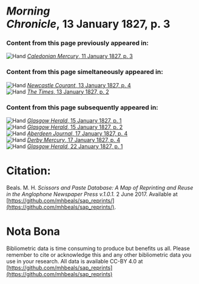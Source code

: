 # *Morning Chronicle*, 13 January 1827, p. 3  
  
### Content from this page previously appeared in:  
![Hand](http://scissorsandpaste.net/wp-content/uploads/2017/06/smallhandpointer.png) [*Caledonian Mercury*, 11 January 1827, p. 3](https://mhbeals.github.io/sap_html/Caledonian-Mercury/Caledonian-Mercury-11-January-1827-p-3)  
  
### Content from this page simeltaneously appeared in:  
![Hand](http://scissorsandpaste.net/wp-content/uploads/2017/06/smallhandpointer.png) [*Newcastle Courant*, 13 January 1827, p. 4](https://mhbeals.github.io/sap_html/Newcastle-Courant/Newcastle-Courant-13-January-1827-p-4)  
![Hand](http://scissorsandpaste.net/wp-content/uploads/2017/06/smallhandpointer.png) [*The Times*, 13 January 1827, p. 2](https://mhbeals.github.io/sap_html/The-Times/The-Times-13-January-1827-p-2)  
  
### Content from this page subsequently appeared in:  
![Hand](http://scissorsandpaste.net/wp-content/uploads/2017/06/smallhandpointer.png) [*Glasgow Herald*, 15 January 1827, p. 1](https://mhbeals.github.io/sap_html/Glasgow-Herald/Glasgow-Herald-15-January-1827-p-1)  
![Hand](http://scissorsandpaste.net/wp-content/uploads/2017/06/smallhandpointer.png) [*Glasgow Herald*, 15 January 1827, p. 2](https://mhbeals.github.io/sap_html/Glasgow-Herald/Glasgow-Herald-15-January-1827-p-2)  
![Hand](http://scissorsandpaste.net/wp-content/uploads/2017/06/smallhandpointer.png) [*Aberdeen Journal*, 17 January 1827, p. 4](https://mhbeals.github.io/sap_html/Aberdeen-Journal/Aberdeen-Journal-17-January-1827-p-4)  
![Hand](http://scissorsandpaste.net/wp-content/uploads/2017/06/smallhandpointer.png) [*Derby Mercury*, 17 January 1827, p. 4](https://mhbeals.github.io/sap_html/Derby-Mercury/Derby-Mercury-17-January-1827-p-4)  
![Hand](http://scissorsandpaste.net/wp-content/uploads/2017/06/smallhandpointer.png) [*Glasgow Herald*, 22 January 1827, p. 1](https://mhbeals.github.io/sap_html/Glasgow-Herald/Glasgow-Herald-22-January-1827-p-1)  


# Citation: 

Beals. M. H. *Scissors and Paste Database: A Map of Reprinting and Reuse in the Anglophone Newspaper Press v.1.0.1.* 2 June 2017. Available at [https://github.com/mhbeals/sap_reprints/](https://github.com/mhbeals/sap_reprints/). 

# Nota Bona

Bibliometric data is time consuming to produce but benefits us all. Please remember to cite or acknowledge this and any other bibliometric data you use in your research. All data is available CC-BY 4.0 at [https://github.com/mhbeals/sap_reprints](https://github.com/mhbeals/sap_reprints)
